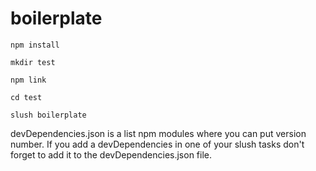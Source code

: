 # boilerplate

`npm install`

`mkdir test`

`npm link`

`cd test`

`slush boilerplate`





devDependencies.json is a list npm modules where you can put version number. If you add a devDependencies in one of your slush tasks don't forget to add it to the devDependencies.json file.
